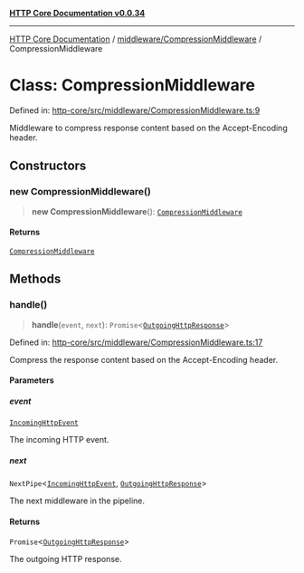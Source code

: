 [**HTTP Core Documentation v0.0.34**](../../../README.md)

***

[HTTP Core Documentation](../../../modules.md) / [middleware/CompressionMiddleware](../README.md) / CompressionMiddleware

# Class: CompressionMiddleware

Defined in: [http-core/src/middleware/CompressionMiddleware.ts:9](https://github.com/stonemjs/http-core/blob/6ce19e93bd5f8b28975217f6c01558c07c7c03c7/src/middleware/CompressionMiddleware.ts#L9)

Middleware to compress response content based on the Accept-Encoding header.

## Constructors

### new CompressionMiddleware()

> **new CompressionMiddleware**(): [`CompressionMiddleware`](CompressionMiddleware.md)

#### Returns

[`CompressionMiddleware`](CompressionMiddleware.md)

## Methods

### handle()

> **handle**(`event`, `next`): `Promise`\<[`OutgoingHttpResponse`](../../../OutgoingHttpResponse/classes/OutgoingHttpResponse.md)\>

Defined in: [http-core/src/middleware/CompressionMiddleware.ts:17](https://github.com/stonemjs/http-core/blob/6ce19e93bd5f8b28975217f6c01558c07c7c03c7/src/middleware/CompressionMiddleware.ts#L17)

Compress the response content based on the Accept-Encoding header.

#### Parameters

##### event

[`IncomingHttpEvent`](../../../IncomingHttpEvent/classes/IncomingHttpEvent.md)

The incoming HTTP event.

##### next

`NextPipe`\<[`IncomingHttpEvent`](../../../IncomingHttpEvent/classes/IncomingHttpEvent.md), [`OutgoingHttpResponse`](../../../OutgoingHttpResponse/classes/OutgoingHttpResponse.md)\>

The next middleware in the pipeline.

#### Returns

`Promise`\<[`OutgoingHttpResponse`](../../../OutgoingHttpResponse/classes/OutgoingHttpResponse.md)\>

The outgoing HTTP response.
